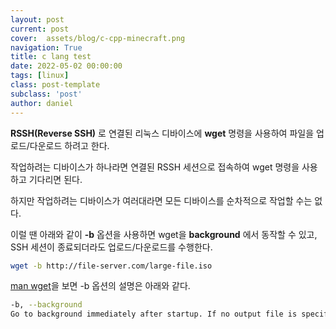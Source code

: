 ```yaml
---
layout: post
current: post
cover:  assets/blog/c-cpp-minecraft.png
navigation: True
title: c lang test
date: 2022-05-02 00:00:00
tags: [linux]
class: post-template
subclass: 'post'
author: daniel
---
```



**RSSH(Reverse SSH)** 로 연결된 리눅스 디바이스에 **wget** 명령을 사용하여 파일을 업로드/다운로드 하려고 한다.

작업하려는 디바이스가 하나라면 연결된 RSSH 세션으로 접속하여 wget 명령을 사용하고 기다리면 된다.

하지만 작업하려는 디바이스가 여러대라면 모든 디바이스를 순차적으로 작업할 수는 없다.

이럴 땐 아래와 같이 **-b** 옵션을 사용하면 wget을 **background** 에서 동작할 수 있고, SSH 세션이 종료되더라도 업로드/다운로드를 수행한다.

~~~bash
wget -b http://file-server.com/large-file.iso
~~~


[man wget](https://linux.die.net/man/1/wget)을 보면 -b 옵션의 설명은 아래와 같다.

~~~bash
-b, --background
Go to background immediately after startup. If no output file is specified via the -o, output is redirected to wget-log.
~~~

